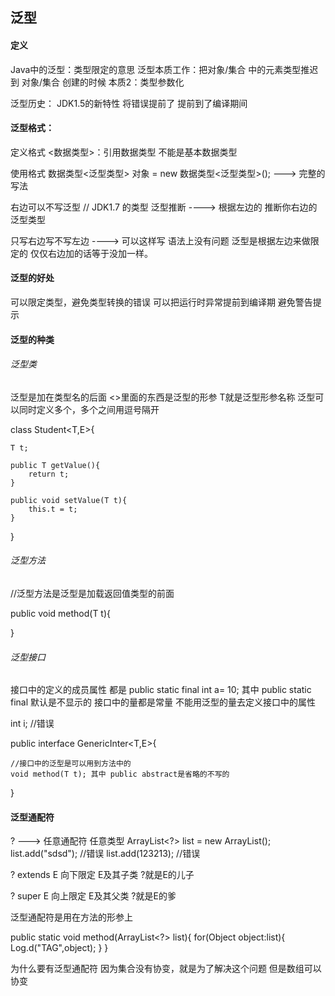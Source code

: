 ## 泛型

#### 定义

Java中的泛型：类型限定的意思
泛型本质工作：把对象/集合 中的元素类型推迟到 对象/集合 创建的时候
本质2：类型参数化

泛型历史：
JDK1.5的新特性
将错误提前了 提前到了编译期间

#### 泛型格式：
定义格式
<数据类型>：引用数据类型 不能是基本数据类型

使用格式
数据类型<泛型类型> 对象 = new 数据类型<泛型类型>(); ---> 完整的写法

右边可以不写泛型
// JDK1.7 的类型 泛型推断 ----> 根据左边的 推断你右边的泛型类型

只写右边写不写左边 ----> 可以这样写 语法上没有问题
泛型是根据左边来做限定的 仅仅右边加的话等于没加一样。

#### 泛型的好处
可以限定类型，避免类型转换的错误
可以把运行时异常提前到编译期
避免警告提示

#### 泛型的种类

###### 泛型类

泛型是加在类型名的后面
<>里面的东西是泛型的形参
T就是泛型形参名称
泛型可以同时定义多个，多个之间用逗号隔开

class Student<T,E>{

    T t;

    public T getValue(){
        return t;
    }

    public void setValue(T t){
        this.t = t;
    }

}

###### 泛型方法
//泛型方法是泛型是加载返回值类型的前面

public <T> void method(T t){

}
###### 泛型接口

接口中的定义的成员属性 都是 public static final int a= 10; 其中 public static final 默认是不显示的
接口中的量都是常量
不能用泛型的量去定义接口中的属性

int i; //错误

public interface GenericInter<T,E>{

    //接口中的泛型是可以用到方法中的
    void method(T t); 其中 public abstract是省略的不写的
}

#### 泛型通配符


? ---> 任意通配符
任意类型
ArrayList<?> list = new ArrayList();
list.add("sdsd"); //错误
list.add(123213); //错误



? extends E
向下限定 E及其子类  ?就是E的儿子

? super E
向上限定 E及其父类  ?就是E的爹


泛型通配符是用在方法的形参上

public static void method(ArrayList<?> list){
    for(Object object:list){
        Log.d("TAG",object);
    }
}

为什么要有泛型通配符
因为集合没有协变，就是为了解决这个问题
但是数组可以协变




